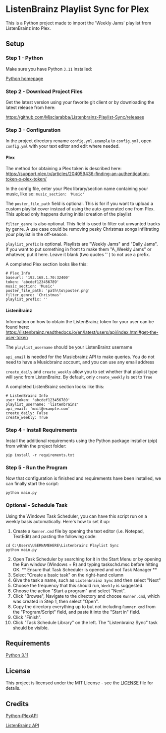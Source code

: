 # ListenBrainz Playlist Sync for Plex

This is a Python project made to import the 'Weekly Jams' playlist from ListenBrainz into Plex.

## Setup
### Step 1 - Python
Make sure you have Python `3.11` installed:

[Python homepage](https://www.python.org/)

### Step 2 - Download Project Files
Get the latest version using your favorite git client or by downloading the latest release from here:

https://github.com/Mjsciarabba/Listenbrainz-Playlist-Sync/releases

### Step 3 - Configuration
In the project directory rename `config.yml.example` to `config.yml`, open `config.yml` with your text editor and edit where needed.

#### Plex
The method for obtaining a Plex token is described here: https://support.plex.tv/articles/204059436-finding-an-authentication-token-x-plex-token/

In the config file, enter your Plex library/section name containing your music, like so:
`music_section: 'Music'` 

The `poster_file_path` field is optional. This is for if you want to upload a custom playlist cover instead of using the 
auto-generated one from Plex. This upload only happens during initial creation of the playlist

`filter_genre` is also optional. This field is used to filter out unwanted tracks by genre. A use case could be removing pesky Christmas songs infiltrating your playlist in the off-season.

`playlist_prefix` is optional. Playlists are "Weekly Jams" and "Daily Jams". If you want to put something in front to make them "A_Weekly Jams" or whatever, put it here. Leave it blank (two quotes '' ) to not use a prefix.

A completed Plex section looks like this:

```
# Plex Info
baseurl: '192.168.1.70:32400' 
token: 'abcdef123456789' 
music_section: 'Music' 
poster_file_path: 'path\to\poster.png'
filter_genre: 'Christmas'
playlist_prefix: ''
```

#### ListenBrainz
Information on how to obtain the ListenBrainz token for your user can be found here: https://listenbrainz.readthedocs.io/en/latest/users/api/index.html#get-the-user-token

The `playlist_username` should be your ListenBrainz username

`api_email` is needed for the Musicbrainz API to make queries. You do not need to have a Musicbrainz account, and you 
can use any email address

`create_daily` and `create_weekly` allow you to set whether that playlist type will sync from ListenBrainz. By default, only `create_weekly` is set to `True`

A completed ListenBrainz section looks like this:
```
# ListenBrainz Info
user_token: 'abcdef123456789' 
playlist_username: 'listenbrainz'
api_email: 'mail@example.com'
create_daily: False
create_weekly: True
```

### Step 4 - Install Requirements

Install the additional requirements using the Python package installer (pip) from within the project folder:

`pip install -r requirements.txt`

### Step 5 - Run the Program
Now that configuration is finished and requirements have been installed, we can finally start the script:

`python main.py`

### Optional - Schedule Task
Using the Windows Task Scheduler, you can have this script run on a weekly basis automatically. Here's how to set it up:

1. Create a `Runner.cmd` file by opening the text editor (i.e. Notepad, TextEdit) and pasting the following code:
```
cd C:\Users\USERNAMEHERE\Listenbrainz Playlist Sync
python main.py
```
2. Open Task Scheduler by searching for it in the Start Menu or by opening the Run window (Windows + R) and typing taskschd.msc before hitting OK.
** Ensure that Task Scheduler is opened and not Task Manager **
3. Select "Create a basic task" on the right-hand column
4. Give the task a name, such as `Listenbrainz Sync` and then select "Next"
5. Choose the frequency that this should run, `Weekly` is suggested.
6. Choose the action "Start a program" and select "Next".
7. Click "Browse", Navigate to the directory and choose `Runner.cmd`, which was created in Step 1, then select "Open".
8. Copy the directory everything up to but not including `Runner.cmd` from the "Program/Script" field, and paste it into the "Start in" field.
9. Click "Finish".
10. Click "Task Schedule Library" on the left. The "Listenbrainz Sync" task should be visible.


## Requirements

[Python 3.11](https://www.python.org/)

## License

This project is licensed under the MIT License - see the [LICENSE](LICENSE) file for details.

## Credits

[Python-PlexAPI](https://github.com/pkkid/python-plexapi)

[ListenBrainz API](https://listenbrainz.readthedocs.io/en/latest/users/api/index.html)
